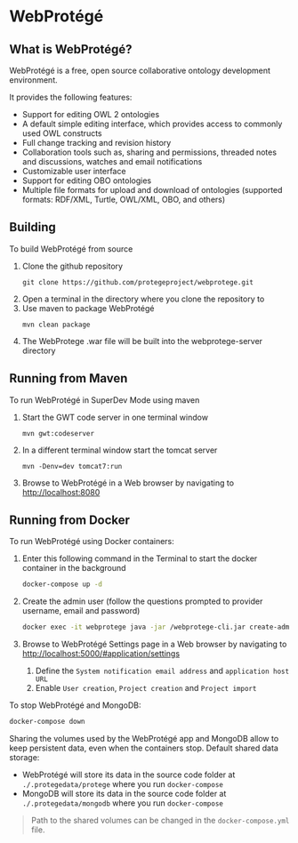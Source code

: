 WebProtégé
==========


What is WebProtégé?
-------------------

WebProtégé is a free, open source collaborative ontology development environment.

It provides the following features:
- Support for editing OWL 2 ontologies
- A default simple editing interface, which provides access to commonly used OWL constructs
- Full change tracking and revision history
- Collaboration tools such as, sharing and permissions, threaded notes and discussions, watches and email notifications
- Customizable user interface
- Support for editing OBO ontologies
- Multiple file formats for upload and download of ontologies (supported formats: RDF/XML, Turtle, OWL/XML, OBO, and others)


Building
--------

To build WebProtégé from source

1) Clone the github repository
   ```
   git clone https://github.com/protegeproject/webprotege.git
   ```
2) Open a terminal in the directory where you clone the repository to
3) Use maven to package WebProtégé
   ```
   mvn clean package
   ```
5) The WebProtege .war file will be built into the webprotege-server directory

Running from Maven
------------------

To run WebProtégé in SuperDev Mode using maven

1) Start the GWT code server in one terminal window
    ```
    mvn gwt:codeserver
    ```
2) In a different terminal window start the tomcat server
    ```
    mvn -Denv=dev tomcat7:run
    ```
3) Browse to WebProtégé in a Web browser by navigating to [http://localhost:8080](http://localhost:8080)

Running from Docker
-------------------

To run WebProtégé using Docker containers:

1. Enter this following command in the Terminal to start the docker container in the background

   ```bash
   docker-compose up -d
   ```

2. Create the admin user (follow the questions prompted to provider username, email and password)

   ```bash
   docker exec -it webprotege java -jar /webprotege-cli.jar create-admin-account
   ```

3. Browse to WebProtégé Settings page in a Web browser by navigating to [http://localhost:5000/#application/settings](http://localhost:5000/#application/settings)
   1. Define the `System notification email address` and `application host URL`
   2. Enable `User creation`, `Project creation` and `Project import`

To stop WebProtégé and MongoDB:

   ```bash
   docker-compose down
   ```

Sharing the volumes used by the WebProtégé app and MongoDB allow to keep persistent data, even when the containers stop. Default shared data storage:

* WebProtégé will store its data in the source code folder at `./.protegedata/protege` where you run `docker-compose`
* MongoDB will store its data in the source code folder at `./.protegedata/mongodb` where you run `docker-compose`

> Path to the shared volumes can be changed in the `docker-compose.yml` file.
